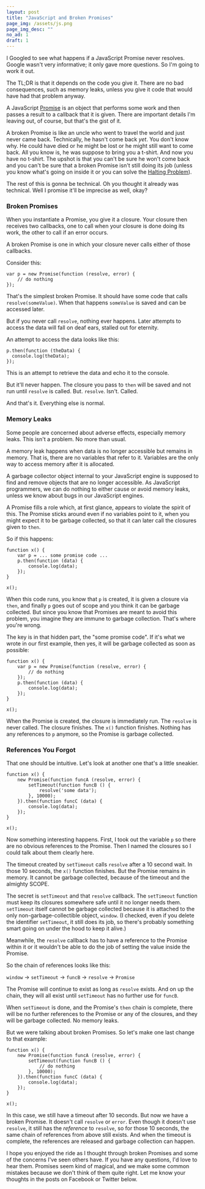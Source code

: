 ```yaml
---
layout: post
title: "JavaScript and Broken Promises"
page_img: /assets/js.png
page_img_desc: ""
no_ad: 1
draft: 1
---
```


I Googled to see what happens if a JavaScript Promise never resolves. Google wasn't very informative; it only gave more questions. So I'm going to work it out.

The TL;DR is that it depends on the code you give it. There are no bad consequences, such as memory leaks, unless you give it code that would have had that problem anyway.

A JavaScript <a href="https://spin.atomicobject.com/2016/02/16/how-javascript-promises-work/">Promise</a> is an object that performs some work and then passes a result to a callback that it is given. There are important details I'm leaving out, of course, but that's the gist of it.

A broken Promise is like an uncle who went to travel the world and just never came back. Technically, he hasn't come back *yet*. You don't know why. He could have died or he might be lost or he might still want to come back. All you know is, he was suppose to bring you a t-shirt. And now you have no t-shirt. The upshot is that you can't be sure he won't come back and you can't be sure that a broken Promise isn't still doing its job (unless you know what's going on inside it or you can solve the <a href="https://en.wikipedia.org/wiki/Halting_problem">Halting Problem</a>).

The rest of this is gonna be technical. Oh you thought it already was technical. Well I promise it'll be imprecise as well, okay?

<h3>Broken Promises</h3>

When you instantiate a Promise, you give it a closure. Your closure then receives two callbacks, one to call when your closure is done doing its work, the other to call if an error occurs.

A broken Promise is one in which your closure never calls either of those callbacks.

Consider this:

```
var p = new Promise(function (resolve, error) {
    // do nothing
});
```

That's the simplest broken Promise. It should have some code that calls `resolve(someValue)`. When that happens `someValue` is saved and can be accessed later.

But if you never call `resolve`, nothing ever happens. Later attempts to access the data will fall on deaf ears, stalled out for eternity.

An attempt to access the data looks like this:

```
p.then(function (theData) {
  console.log(theData);
});
```

This is an attempt to retrieve the data and echo it to the console.

But it'll never happen. The closure you pass to `then` will be saved and not run until `resolve` is called. But. `resolve`. Isn't. Called.

And that's it. Everything else is normal.

<h3>Memory Leaks</h3>

Some people are concerned about adverse effects, especially memory leaks. This isn't a problem. No more than usual.

A memory leak happens when data is no longer accessible but remains in memory. That is, there are no variables that refer to it. Variables are the only way to access memory after it is allocated.

A garbage collector object internal to your JavaScript engine is supposed to find and remove objects that are no longer accessible. As JavaScript programmers, we can do nothing to either cause or avoid memory leaks, unless we know about bugs in our JavaScript engines.

A Promise fills a role which, at first glance, appears to violate the spirit of this. The Promise sticks around even if no variables point to it, when you might expect it to be garbage collected, so that it can later call the closures given to `then`.

So if this happens:

```
function x() {
    var p = ... some promise code ...
    p.then(function (data) {
        console.log(data);
    });
}

x();
```

When this code runs, you know that `p` is created, it is given a closure via `then`, and finally `p` goes out of scope and you think it can be garbage collected. But since you know that Promises are meant to avoid this problem, you imagine they are immune to garbage collection. That's where you're wrong.

The key is in that hidden part, the "some promise code". If it's what we wrote in our first example, then yes, it will be garbage collected as soon as possible:

```
function x() {
    var p = new Promise(function (resolve, error) {
        // do nothing
    });
    p.then(function (data) {
        console.log(data);
    });
}

x();
```

When the Promise is created, the closure is immediately run. The `resolve` is never called. The closure finishes. The `x()` function finishes. Nothing has any references to `p` anymore, so the Promise is garbage collected.

<h3>References You Forgot</h3>

That one should be intuitive. Let's look at another one that's a little sneakier.

```
function x() {
    new Promise(function funcA (resolve, error) {
        setTimeout(function funcB () {
            resolve('some data');
        }, 10000);
    }).then(function funcC (data) {
        console.log(data);
    });
}

x();
```

Now something interesting happens. First, I took out the variable `p` so there are no obvious references to the Promise. Then I named the closures so I could talk about them clearly here.

The timeout created by `setTimeout` calls `resolve` after a 10 second wait. In those 10 seconds, the `x()` function finishes. But the Promise remains in memory. It cannot be garbage collected, because of the timeout and the almighty SCOPE.

The secret is `setTimeout` and that `resolve` callback. The `setTimeout` function must keep its closures somewhere safe until it no longer needs them. `setTimeout` itself cannot be garbage collected because it is attached to the only non-garbage-collectible object, `window`. (I checked, even if you delete the identifier `setTimeout`, it still does its job, so there's probably something smart going on under the hood to keep it alive.)

Meanwhile, the `resolve` callback has to have a reference to the Promise within it or it wouldn't be able to do the job of setting the value inside the Promise.

So the chain of references looks like this:

`window` -> `setTimeout` -> `funcB` -> `resolve` -> `Promise`

The Promise will continue to exist as long as `resolve` exists. And on up the chain, they will all exist until `setTimeout` has no further use for `funcB`.

When `setTimeout` is done, and the Promise's `then` chain is complete, there will be no further references to the Promise or any of the closures, and they will be garbage collected. No memory leaks.

But we were talking about broken Promises. So let's make one last change to that example:

```
function x() {
    new Promise(function funcA (resolve, error) {
        setTimeout(function funcB () {
            // do nothing
        }, 10000);
    }).then(function funcC (data) {
        console.log(data);
    });
}

x();
```

In this case, we still have a timeout after 10 seconds. But now we have a broken Promise. It doesn't call `resolve` or `error`. Even though it doesn't use `resolve`, it still has the *reference* to `resolve`, so for those 10 seconds, the same chain of references from above still exists. And when the timeout is complete, the references are released and garbage collection can happen.

I hope you enjoyed the ride as I thought through broken Promises and some of the concerns I've seen others have. If you have any questions, I'd love to hear them. Promises seem kind of magical, and we make some common mistakes because we don't think of them quite right. Let  me know your thoughts in the posts on Facebook or Twitter below.

